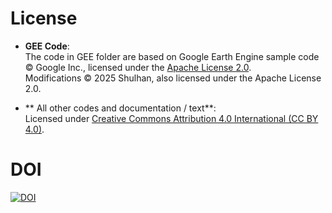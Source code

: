 # License

- **GEE Code**:  
  The code in GEE folder are based on Google Earth Engine sample code © Google Inc., licensed under the [Apache License 2.0](http://www.apache.org/licenses/LICENSE-2.0).  
  Modifications © 2025 Shulhan, also licensed under the Apache License 2.0.

 - ** All other codes and documentation / text**:  
  Licensed under [Creative Commons Attribution 4.0 International (CC BY 4.0)](http://creativecommons.org/licenses/by/4.0/).

# DOI
[![DOI](https://zenodo.org/badge/1030176162.svg)](https://doi.org/10.5281/zenodo.16734453)
